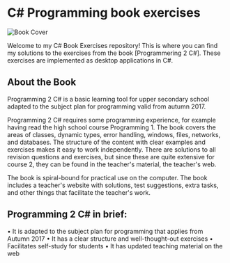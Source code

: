 # C# Programming book exercises


![Book Cover](https://www.gleerups.se/gleerups/product/9907/image-thumb__9907__gleerupsProductDetails/40696373-o.webp)


Welcome to my C# Book Exercises repository! This is where you can find my solutions to the exercises from the book [Programmering 2 C#]. These exercises are implemented as desktop applications in C#.

## About the Book
Programming 2 C# is a basic learning tool for upper secondary school adapted to the subject plan for programming valid from autumn 2017.

Programming 2 C# requires some programming experience, for example having read the high school course Programming 1. The book covers the areas of classes, dynamic types, error handling, windows, files, networks, and databases. The structure of the content with clear examples and exercises makes it easy to work independently. There are solutions to all revision questions and exercises, but since these are quite extensive for course 2, they can be found in the teacher's material, the teacher's web.

The book is spiral-bound for practical use on the computer. The book includes a teacher's website with solutions, test suggestions, extra tasks, and other things that facilitate the teacher's work.

## Programming 2 C# in brief:
• It is adapted to the subject plan for programming that applies from Autumn 2017
• It has a clear structure and well-thought-out exercises
• Facilitates self-study for students
• It has updated teaching material on the web
